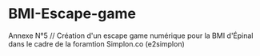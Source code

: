 # BMI-Escape-game
Annexe N°5 // Création d'un escape game numérique pour la BMI d'Épinal dans le cadre de la foramtion Simplon.co (e2simplon)
